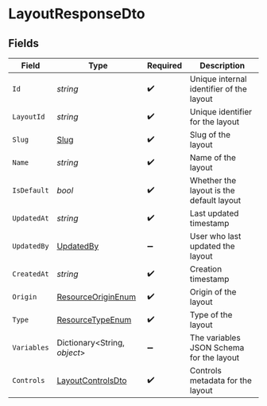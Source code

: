 # LayoutResponseDto


## Fields

| Field                                                               | Type                                                                | Required                                                            | Description                                                         |
| ------------------------------------------------------------------- | ------------------------------------------------------------------- | ------------------------------------------------------------------- | ------------------------------------------------------------------- |
| `Id`                                                                | *string*                                                            | :heavy_check_mark:                                                  | Unique internal identifier of the layout                            |
| `LayoutId`                                                          | *string*                                                            | :heavy_check_mark:                                                  | Unique identifier for the layout                                    |
| `Slug`                                                              | [Slug](../../Models/Components/Slug.md)                             | :heavy_check_mark:                                                  | Slug of the layout                                                  |
| `Name`                                                              | *string*                                                            | :heavy_check_mark:                                                  | Name of the layout                                                  |
| `IsDefault`                                                         | *bool*                                                              | :heavy_check_mark:                                                  | Whether the layout is the default layout                            |
| `UpdatedAt`                                                         | *string*                                                            | :heavy_check_mark:                                                  | Last updated timestamp                                              |
| `UpdatedBy`                                                         | [UpdatedBy](../../Models/Components/UpdatedBy.md)                   | :heavy_minus_sign:                                                  | User who last updated the layout                                    |
| `CreatedAt`                                                         | *string*                                                            | :heavy_check_mark:                                                  | Creation timestamp                                                  |
| `Origin`                                                            | [ResourceOriginEnum](../../Models/Components/ResourceOriginEnum.md) | :heavy_check_mark:                                                  | Origin of the layout                                                |
| `Type`                                                              | [ResourceTypeEnum](../../Models/Components/ResourceTypeEnum.md)     | :heavy_check_mark:                                                  | Type of the layout                                                  |
| `Variables`                                                         | Dictionary<String, *object*>                                        | :heavy_minus_sign:                                                  | The variables JSON Schema for the layout                            |
| `Controls`                                                          | [LayoutControlsDto](../../Models/Components/LayoutControlsDto.md)   | :heavy_check_mark:                                                  | Controls metadata for the layout                                    |